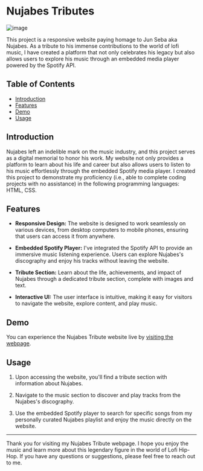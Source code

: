 # Nujabes Tributes

![image](https://github.com/qetsiankulu/nujabes-tribute/assets/95947073/638ab415-dde6-407c-a446-11f41ba56e5a)


This project is a responsive website paying homage to Jun Seba aka Nujabes. As a tribute to his immense contributions to the world of lofi music, I have created a platform that not only celebrates his legacy but also allows users to explore his music through an embedded media player powered by the Spotify API.

## Table of Contents

- [Introduction](#introduction)
- [Features](#features)
- [Demo](#demo)
- [Usage](#usage)

## Introduction

Nujabes left an indelible mark on the music industry, and this project serves as a digital memorial to honor his work. My website not only provides a platform to learn about his life and career but also allows users to listen to his music effortlessly through the embedded Spotify media player.
I created this project to demonstrate my proficiency (i.e., able to complete coding projects with no assistance) in the following programming languages: HTML, CSS. 

## Features

- **Responsive Design:** The website is designed to work seamlessly on various devices, from desktop computers to mobile phones, ensuring that users can access it from anywhere.

- **Embedded Spotify Player:** I've integrated the Spotify API to provide an immersive music listening experience. Users can explore Nujabes's discography and enjoy his tracks without leaving the website.

- **Tribute Section:** Learn about the life, achievements, and impact of Nujabes through a dedicated tribute section, complete with images and text.

- **Interactive UI:** The user interface is intuitive, making it easy for visitors to navigate the website, explore content, and play music.

## Demo

You can experience the Nujabes Tribute website live by [visiting the webpage](https://qetsiankulu.github.io/nujabes-tribute/).

## Usage

1. Upon accessing the website, you'll find a tribute section with information about Nujabes.

2. Navigate to the music section to discover and play tracks from the Nujabes's discography.

3. Use the embedded Spotify player to search for specific songs from my personally curated Nujabes playlist and enjoy the music directly on the website.

---

Thank you for visiting my Nujabes Tribute webpage. I hope you enjoy the music and learn more about this legendary figure in the world of Lofi Hip-Hop. If you have any questions or suggestions, please feel free to reach out to me.
